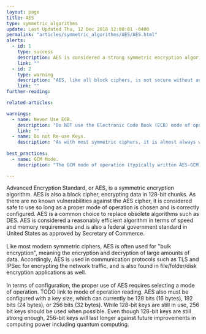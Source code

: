 ```yaml
---
layout: page
title: AES
type: symmetric_algorithms
update: Last Updated Thu, 12 Dec 2018 12:00:01 -0400
permalink: "articles/symmetric_algorithms/AES/AES.html"
alerts:
  - id: 1
    type: success
    description: AES is considered a strong symmetric encryption algorithm.
    link: ""
  - id: 2
    type: warning
    description: "AES, like all block ciphers, is not secure without an appropriate and correctly configured mode of operation."
    link: ""
further-reading:

related-articles:

warnings:
  - name: Never Use ECB.
    description: "Do NOT use the Electronic Code Book (ECB) mode of operation. This is only for testing!"
    link: ""
  - name: Do not Re-use Keys.
    description: "As with most symmetric ciphers, it is almost always wrong to re-use the same key for multiple encryption operations."
    
best_practices:
  - name: GCM Mode.
    description: "The GCM mode of operation (typically written AES-GCM) is almost always a very good choice. It both encrypts the data and protects it from modifications."

---
```

Advanced Encryption Standard, or AES, is a symmetric encryption algorithm. AES is also a block cipher, encrypting data in 128-bit chunks. As there are no known vulnerabilities against the AES cipher, it is considered safe to use so long as a proper mode of operation is chosen and is correctly configured. AES is a common choice to replace obsolete algorithms such as DES. AES is considered a reasonably efficient algorithm in terms of speed and memory requirements and is also a federal government standard in United States as approved by Secretary of Commerce.<br />
<br />
Like most modern symmetric ciphers, AES is often used for "bulk encryption", meaning the encryption and decryption of large amounts of data. Accordingly, AES is used in communication protocols such as TLS and IPSec for encrypting the network traffic, and is also found in file/folder/disk encryption applications as well. <br />
<br />
In terms of configuration, the proper use of AES requires selecting a mode of operation. TODO link to mode of operation reading. AES also must be configured with a key size, which can currently be 128 bits (16 bytes), 192 bits (24 bytes), or 256 bits (32 bytes). While 128-bit keys are still in use, 256 bit keys should be used when possible. Even though 128-bit keys are still strong enough, 256-bit keys will last longer against future improvements in computing power including quantum computing.

